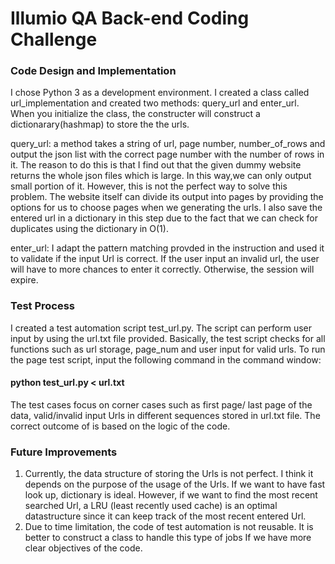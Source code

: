 # Illumio QA Back-end Coding Challenge

### Code Design and Implementation 

I chose Python 3 as a development environment. I created a class called url_implementation and created two methods: query_url and enter_url. When you initialize the class, the constructer will construct a dictionarary(hashmap) to store the the urls.

query_url: a method takes a string of url, page number, number_of_rows and output the json list with the correct page number with the number of rows in it. The reason to do this is that I find out that the given dummy website returns the whole json files which is large. In this way,we can only output small portion of it. However, this is not the perfect way to solve this problem. The website itself can divide its output into pages by providing the options for us to choose pages when we generating the urls. I also save the entered url in a dictionary in this step due to the fact that we can check for duplicates using the dictionary in O(1). 

enter_url: I adapt the pattern matching provded in the instruction and used it to validate if the input Url is correct. If the user input an invalid url, the user will have to more chances to enter it correctly. Otherwise, the session will expire. 

### Test Process
I created a test automation script test_url.py. The script can perform user input by using the url.txt file provided. Basically, the test script checks for all functions such as url storage, page_num and user input for valid urls.
To run the page test script, input the following command in the command window:
#### python test_url.py < url.txt ####
The test cases focus on corner cases such as first page/ last page of the data, valid/invalid input Urls in different sequences stored in url.txt file. The correct outcome of is based on the logic of the code. 

### Future Improvements 
1. Currently, the data structure of storing the Urls is not perfect. I think it depends on the purpose of the usage of the Urls. If we want to have fast look up, dictionary is ideal. However, if we want to find the most recent searched Url, a LRU (least recently used cache) is an optimal datastructure since it can keep track of the most recent entered Url.
2. Due to time limitation, the code of test automation is not reusable. It is better to construct a class to handle this type of jobs If we have more clear objectives of the code. 

